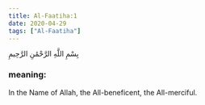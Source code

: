 ```yaml
---
title: Al-Faatiha:1
date: 2020-04-29
tags: ["Al-Faatiha"]
---
```

بِسْمِ اللَّهِ الرَّحْمَٰنِ الرَّحِيمِ
### meaning: 
In the Name of Allah, the All-beneficent, the All-merciful.
